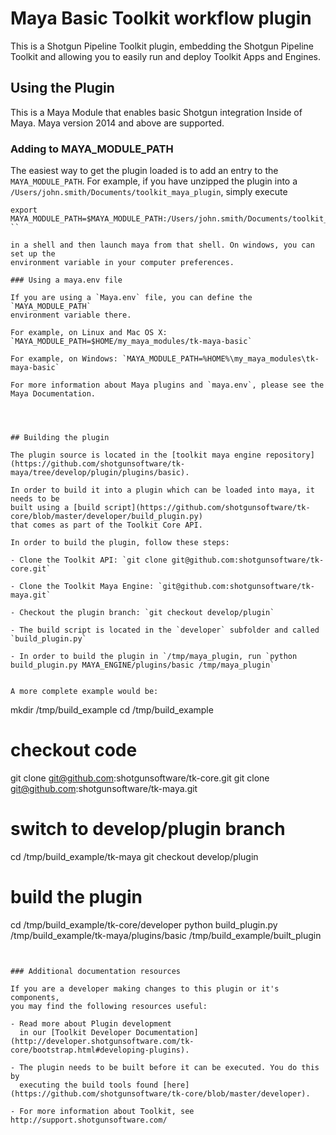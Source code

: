 # Maya Basic Toolkit workflow plugin

This is a Shotgun Pipeline Toolkit plugin, 
embedding the Shotgun Pipeline Toolkit and allowing
you to easily run and deploy Toolkit Apps and Engines.



## Using the Plugin

This is a Maya Module that enables basic Shotgun integration
Inside of Maya. Maya version 2014 and above are supported.

### Adding to MAYA_MODULE_PATH

The easiest way to get the plugin loaded is to add an entry to the 
`MAYA_MODULE_PATH`. For example, if you have unzipped the plugin into
a `/Users/john.smith/Documents/toolkit_maya_plugin`, simply execute

```
export MAYA_MODULE_PATH=$MAYA_MODULE_PATH:/Users/john.smith/Documents/toolkit_maya_plugin
``

in a shell and then launch maya from that shell. On windows, you can set up the 
environment variable in your computer preferences.

### Using a maya.env file

If you are using a `Maya.env` file, you can define the `MAYA_MODULE_PATH`
environment variable there.

For example, on Linux and Mac OS X: `MAYA_MODULE_PATH=$HOME/my_maya_modules/tk-maya-basic`

For example, on Windows: `MAYA_MODULE_PATH=%HOME%\my_maya_modules\tk-maya-basic`

For more information about Maya plugins and `maya.env`, please see the Maya Documentation.




## Building the plugin

The plugin source is located in the [toolkit maya engine repository](https://github.com/shotgunsoftware/tk-maya/tree/develop/plugin/plugins/basic).

In order to build it into a plugin which can be loaded into maya, it needs to be 
built using a [build script](https://github.com/shotgunsoftware/tk-core/blob/master/developer/build_plugin.py)
that comes as part of the Toolkit Core API.

In order to build the plugin, follow these steps:

- Clone the Toolkit API: `git clone git@github.com:shotgunsoftware/tk-core.git`

- Clone the Toolkit Maya Engine: `git@github.com:shotgunsoftware/tk-maya.git`

- Checkout the plugin branch: `git checkout develop/plugin`
 
- The build script is located in the `developer` subfolder and called `build_plugin.py`

- In order to build the plugin in `/tmp/maya_plugin, run `python build_plugin.py MAYA_ENGINE/plugins/basic /tmp/maya_plugin`


A more complete example would be:

```
mkdir /tmp/build_example
cd /tmp/build_example

# checkout code
git clone git@github.com:shotgunsoftware/tk-core.git
git clone git@github.com:shotgunsoftware/tk-maya.git

# switch to develop/plugin branch
cd /tmp/build_example/tk-maya
git checkout develop/plugin

# build the plugin
cd /tmp/build_example/tk-core/developer
python build_plugin.py /tmp/build_example/tk-maya/plugins/basic /tmp/build_example/built_plugin
```


### Additional documentation resources

If you are a developer making changes to this plugin or it's components,
you may find the following resources useful:

- Read more about Plugin development 
  in our [Toolkit Developer Documentation](http://developer.shotgunsoftware.com/tk-core/bootstrap.html#developing-plugins).

- The plugin needs to be built before it can be executed. You do this by 
  executing the build tools found [here](https://github.com/shotgunsoftware/tk-core/blob/master/developer).

- For more information about Toolkit, see http://support.shotgunsoftware.com/




